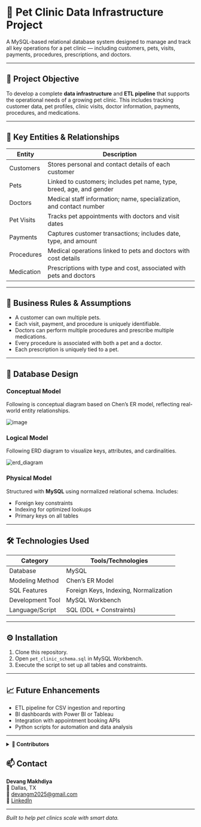 # 🐾 Pet Clinic Data Infrastructure Project

A MySQL-based relational database system designed to manage and track all key operations for a pet clinic — including customers, pets, visits, payments, procedures, prescriptions, and doctors.

---

## 📌 Project Objective

To develop a complete **data infrastructure** and **ETL pipeline** that supports the operational needs of a growing pet clinic. This includes tracking customer data, pet profiles, clinic visits, doctor information, payments, procedures, and medications.

---

## 🧱 Key Entities & Relationships

| Entity        | Description                                                                 |
|---------------|-----------------------------------------------------------------------------|
| Customers     | Stores personal and contact details of each customer                       |
| Pets          | Linked to customers; includes pet name, type, breed, age, and gender       |
| Doctors       | Medical staff information; name, specialization, and contact number        |
| Pet Visits    | Tracks pet appointments with doctors and visit dates                       |
| Payments      | Captures customer transactions; includes date, type, and amount            |
| Procedures    | Medical operations linked to pets and doctors with cost details            |
| Medication    | Prescriptions with type and cost, associated with pets and doctors         |

---

## 🧠 Business Rules & Assumptions

- A customer can own multiple pets.
- Each visit, payment, and procedure is uniquely identifiable.
- Doctors can perform multiple procedures and prescribe multiple medications.
- Every procedure is associated with both a pet and a doctor.
- Each prescription is uniquely tied to a pet.

---

## 🧩 Database Design

### Conceptual Model
Following is conceptual diagram based on Chen’s ER model, reflecting real-world entity relationships.

![image](https://github.com/user-attachments/assets/ba3d948c-5114-4abe-87ea-44597cebaff3)


### Logical Model
Following ERD diagram to visualize keys, attributes, and cardinalities.

![erd_diagram](https://github.com/user-attachments/assets/e3f10637-76dd-41b3-ac86-9ae41b6ff104)


### Physical Model
Structured with **MySQL** using normalized relational schema. Includes:
- Foreign key constraints
- Indexing for optimized lookups
- Primary keys on all tables

---

## 🛠 Technologies Used

| Category          | Tools/Technologies                  |
|-------------------|-------------------------------------|
| Database          | MySQL                               |
| Modeling Method   | Chen’s ER Model                     |
| SQL Features      | Foreign Keys, Indexing, Normalization |
| Development Tool  | MySQL Workbench                     |
| Language/Script   | SQL (DDL + Constraints)             |

---

## ⚙️ Installation

1. Clone this repository.
2. Open `pet_clinic_schema.sql` in MySQL Workbench.
3. Execute the script to set up all tables and constraints.

---

## 📈 Future Enhancements

- ETL pipeline for CSV ingestion and reporting
- BI dashboards with Power BI or Tableau
- Integration with appointment booking APIs
- Python scripts for automation and data analysis

---

<details>
<summary><strong>👥 Contributors</strong></summary>

- Sai Snehal Grandhi  
- Devang Makhdiya  
- Deepa Nalla  
- Chethan Rajendra  
- Tanya Shree Verma  
- Syed Tiham Zaki  

</details>


## 📫 Contact

**Devang Makhdiya**  
📍 Dallas, TX  
📧 devangm2025@gmail.com  
🔗 [LinkedIn](https://linkedin.com/in/devangmakhdiya)

---

*Built to help pet clinics scale with smart data.*
